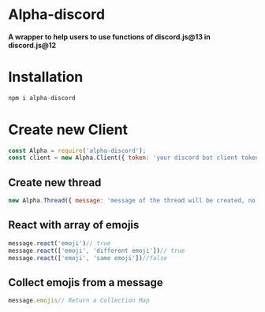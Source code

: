 # Alpha-discord

#### A wrapper to help users to use functions of discord.js@13 in discord.js@12

# 

# Installation

```js
npm i alpha-discord
```
 # **Create new Client**

```js
const Alpha = require('alpha-discord');
const client = new Alpha.Client({ token: 'your discord bot client token', prefix: 'the default prefix', /* you client options (intents, partials)*/})//The Alpha Client already have partials ["USER", "CHANNEL", "MESSAGE", "GUILD_MEMBER", "REACTION"], you need to put the intents and the client will login automatic

```

 ## Create new thread

```js
new Alpha.Thread({ message: 'message of the thread will be created, no the id because function createThread will be pick the <message>.id and the channel', name: 'Cool thread', duration: 'The time for the thread to be archived, dafault as 1 day'})
```

 ## React with array of emojis

```js
message.react('emoji')// true
message.react(['emoji', 'different emoji'])// true
message.react(['emoji', 'same emoji'])//false
```

## Collect emojis from a message

```js
message.emojis// Return a Collection Map
```